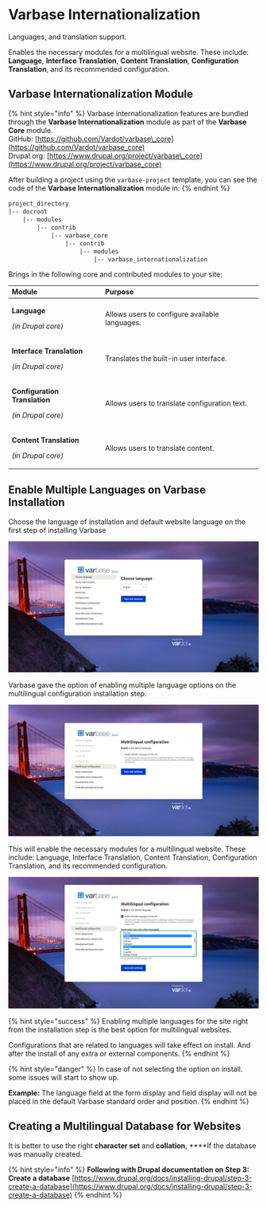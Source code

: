 # Varbase Internationalization

Languages, and translation support.

Enables the necessary modules for a multilingual website. These include: **Language**, **Interface Translation**, **Content Translation**, **Configuration Translation**, and its recommended configuration.

## Varbase Internationalization Module

{% hint style="info" %}
Varbase internationalization features are bundled through the **Varbase Internationalization** module as part of the **Varbase Core** module.  
GitHub: [https://github.com/Vardot/varbase\_core](https://github.com/Vardot/varbase_core)  
Drupal.org: [https://www.drupal.org/project/varbase\_core](https://www.drupal.org/project/varbase_core) 

After building a project using the `varbase-project` template, you can see the code of the **Varbase Internationalization** module in:
{% endhint %}

```text
project_directory
|-- docroot
    |-- modules
        |-- contrib
            |-- varbase_core
                |-- contrib
                    |-- modules
                        |-- varbase_internationalization
```

Brings in the following core and contributed modules to your site:

<table>
  <thead>
    <tr>
      <th style="text-align:left">Module</th>
      <th style="text-align:left">Purpose</th>
    </tr>
  </thead>
  <tbody>
    <tr>
      <td style="text-align:left">
        <p><b>Language</b>
        </p>
        <p><em>(in Drupal core)</em>
        </p>
      </td>
      <td style="text-align:left">Allows users to configure available languages.</td>
    </tr>
    <tr>
      <td style="text-align:left">
        <p><b>Interface Translation</b>
        </p>
        <p><em>(in Drupal core)</em>
        </p>
      </td>
      <td style="text-align:left">Translates the built-in user interface.</td>
    </tr>
    <tr>
      <td style="text-align:left">
        <p><b>Configuration Translation</b>
        </p>
        <p><em>(in Drupal core)</em>
        </p>
      </td>
      <td style="text-align:left">Allows users to translate configuration text.</td>
    </tr>
    <tr>
      <td style="text-align:left">
        <p><b>Content Translation</b>
        </p>
        <p><em>(in Drupal core)</em>
        </p>
      </td>
      <td style="text-align:left">Allows users to translate content.</td>
    </tr>
  </tbody>
</table>

## Enable Multiple Languages on Varbase Installation

Choose the language of installation and default website language on the first step of installing Varbase

![Choose Language of installation and Default Language for the Website](../../../.gitbook/assets/choose-language-varbase.png)

Varbase gave the option of enabling multiple language options on the multilingual configuration installation step.

![Multilingual Configuration installation Step](../../../.gitbook/assets/multilingual-configuration-varbase.png)

This will enable the necessary modules for a multilingual website. These include: Language, Interface Translation, Content Translation, Configuration Translation, and its recommended configuration.

![Enable Multiple Languages for This Site](../../../.gitbook/assets/multilingual-configuration-varbase-enable-multiple-languages-for-this-site.png)

{% hint style="success" %}
Enabling multiple languages for the site right from the installation step is the best option for multilingual websites.

Configurations that are related to languages will take effect on install. And after the install of any extra or external components.
{% endhint %}

{% hint style="danger" %}
In case of not selecting the option on install. some issues will start to show up.

**Example:**  The language field at the form display and field display will not be placed in the default Varbase standard order and position.
{% endhint %}

## Creating a Multilingual Database for Websites

It is better to use the right **character set** and **collation**, ****If the database was manually created.

{% hint style="info" %}
**Following with Drupal documentation on Step 3: Create a database** [https://www.drupal.org/docs/installing-drupal/step-3-create-a-database](https://www.drupal.org/docs/installing-drupal/step-3-create-a-database)
{% endhint %}


